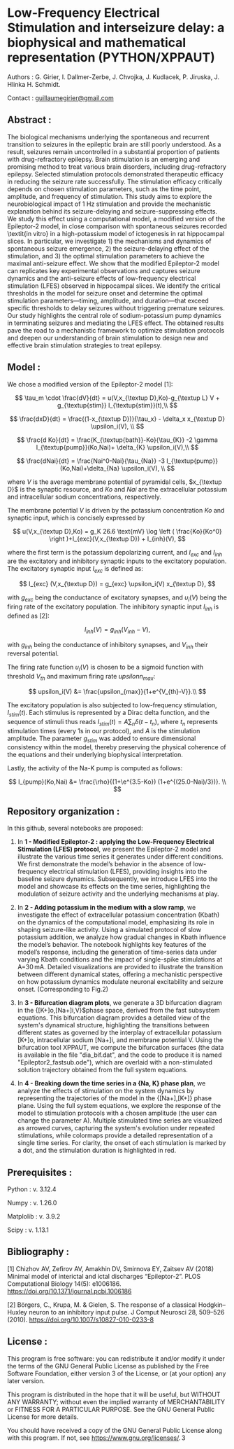 # Low-Frequency Electrical Stimulation and interseizure delay: a biophysical and mathematical representation (PYTHON/XPPAUT)

Authors : G. Girier, I. Dallmer-Zerbe, J. Chvojka, J. Kudlacek, P. Jiruska, J. Hlinka H. Schmidt.

Contact : guillaumegirier@gmail.com

## Abstract :

The biological mechanisms underlying the spontaneous and recurrent transition to seizures in the epileptic brain are still poorly understood. As a result, seizures remain uncontrolled in a substantial proportion of patients with drug-refractory epilepsy. Brain stimulation is an emerging and promising method to treat various brain disorders, including drug-refractory epilepsy. Selected stimulation protocols demonstrated therapeutic efficacy in reducing the seizure rate successfully. The stimulation efficacy critically depends on chosen stimulation parameters, such as the time point, amplitude, and frequency of stimulation. This study aims to explore the neurobiological impact of 1 Hz stimulation and provide the mechanistic explanation behind its seizure-delaying and seizure-suppressing effects. We study this effect using a computational model, a modified version of the Epileptor-2 model, in close comparison with spontaneous seizures recorded \textit{in vitro} in a high-potassium model of ictogenesis in rat hippocampal slices.  In particular, we investigate 1) the mechanisms and dynamics of spontaneous seizure emergence, 2) the seizure-delaying effect of the stimulation, and 3) the optimal stimulation parameters to achieve the maximal anti-seizure effect. We show that the modified Epileptor-2 model can replicates key experimental observations and captures seizure dynamics and the anti-seizure effects of low-frequency electrical stimulation (LFES) observed in hippocampal slices. We identify the critical thresholds in the model for seizure onset and determine the optimal stimulation parameters—timing, amplitude, and duration—that exceed specific thresholds to delay seizures without triggering premature seizures. Our study highlights the central role of sodium-potassium pump dynamics in terminating seizures and mediating the LFES effect. The obtained results pave the road to a mechanistic framework to optimize stimulation protocols and deepen our understanding of brain stimulation to design new and effective brain stimulation strategies to treat epilepsy.

## Model :

We chose a modified version of the Epileptor-2 model [1]:

$$
  \tau_m \cdot \frac{dV}{dt} = u(V,x_{\textup D},Ko)-g_{\textup L} V + g_{\textup{stim}} I_{\textup{stim}}(t),\\
$$

$$
  \frac{dxD}{dt} = \frac{(1-x_{\textup D})}{\tau_x} - \delta_x   x_{\textup D}   \upsilon_i(V), \\
$$

$$
  \frac{d Ko}{dt} = \frac{K_{\textup{bath}}-Ko}{\tau_{K}} -2   \gamma   I_{\textup{pump}}(Ko,Nai)+ \delta_{K}   \upsilon_i(V),\\
$$

$$
  \frac{dNai}{dt} = \frac{Nai^0-Nai}{\tau_{Na}} -3   I_{\textup{pump}}(Ko,Nai)+\delta_{Na}   \upsilon_i(V), \\
$$

where $V$ is the average membrane potential of pyramidal cells, $x_{\textup D}$ is the synaptic resource, and $Ko$ and $Nai$ are the extracellular potassium and intracellular sodium concentrations, respectively. 

The membrane potential $V$ is driven by the potassium concentration $Ko$ and synaptic input, which is concisely expressed by

$$
    u(V,x_{\textup D},Ko) = g_K  26.6 \text{mV}  \log \left ( \frac{Ko}{Ko^0} \right )+I_{exc}(V,x_{\textup D}) + I_{inh}(V),
$$

where the first term is the potassium depolarizing current, and $I_{exc}$ and $I_{inh}$ are the excitatory and inhibitory synaptic inputs to the excitatory population. The excitatory synaptic input $I_{exc}$ is defined as:

$$
    I_{exc} (V,x_{\textup D}) = g_{exc} \upsilon_i(V) x_{\textup D},
$$

with $g_{exc}$ being the conductance of excitatory synapses, and $\upsilon_i(V)$ being the firing rate of the excitatory population.
The inhibitory synaptic input $I_{inh}$ is defined as [2]:

$$
    I_{inh} (V) = g_{inh}   (V_{inh} - V),
$$

with $g_{inh}$ being the conductance of inhibitory synapses, and $V_{inh}$ their reversal potential.

The firing rate function $\upsilon_i(V)$ is chosen to be a sigmoid function with threshold $V_{th}$ and maximum firing rate $upsilonn_{max}$:

$$
    upsilon_i(V) &= \frac{upsilon_{max}}{1+e^{V_{th}-V}}.\\
$$

The excitatory population is also subjected to low-frequency stimulation, $I_{stim}(t)$. 
Each stimulus is represented by a Dirac delta function, and the sequence of stimuli thus reads $I_{stim}(t) = A \sum_n \delta(t-t_n)$, where $t_n$ represents stimulation times (every 1s in our protocol), and $A$ is the stimulation amplitude. 
The parameter $g_{stim}$ was added to ensure dimensional consistency within the model, thereby preserving the physical coherence of the equations and their underlying biophysical interpretation.

Lastly, the activity of the Na-K pump is computed as follows:

$$
    I_{pump}(Ko,Nai) &=  \frac{\rho}{(1+\e^{3.5-Ko}) (1+e^{(25.0-Nai)/3})}. \\
$$

## Repository organization :

In this github, several notebooks are proposed:

1) In **1 - Modified Epileptor-2 : applying the Low-Frequency Electrical Stimulation (LFES) protocol**, we present the Epileptor-2 model and illustrate the various time series it generates under different conditions. We first demonstrate the model’s behavior in the absence of low-frequency electrical stimulation (LFES), providing insights into the baseline seizure dynamics. Subsequently, we introduce LFES into the model and showcase its effects on the time series, highlighting the modulation of seizure activity and the underlying mechanisms at play.

2) In **2 - Adding potassium in the medium with a slow ramp**, we investigate the effect of extracellular potassium concentration (Kbath) on the dynamics of the computational model, emphasizing its role in shaping seizure-like activity. Using a simulated protocol of slow potassium addition, we analyze how gradual changes in Kbath influence the model’s behavior. The notebook highlights key features of the model’s response, including the generation of time-series data under varying Kbath conditions and the impact of single-spike stimulations at A=30 mA. Detailed visualizations are provided to illustrate the transition between different dynamical states, offering a mechanistic perspective on how potassium dynamics modulate neuronal excitability and seizure onset. (Corresponding to Fig.2)

3) In **3 - Bifurcation diagram plots**, we generate a 3D bifurcation diagram in the {[K+]o,[Na+]i,V}$phase space, derived from the fast subsystem equations. This bifurcation diagram provides a detailed view of the system's dynamical structure, highlighting the transitions between different states as governed by the interplay of extracellular potassium [K+]o, intracellular sodium [Na+]i, and membrane potential V. Using the bifurcation tool XPPAUT, we compute the bifurcation surfaces (the data is available in the file "dia_bif.dat", and the code to produce it is named "Epileptor2_fastsub.ode"), which are overlaid with a non-stimulated solution trajectory obtained from the full system equations.

4) In **4 - Breaking down the time series in a {Na, K} phase plan**, we analyze the effects of stimulation on the system dynamics by representing the trajectories of the model in the {[Na+],[K+]} phase plane. Using the full system equations, we explore the response of the model to stimulation protocols with a chosen amplitude (the user can change the parameter A). Multiple stimulated time series are visualized as arrowed curves, capturing the system's evolution under repeated stimulations, while colormaps provide a detailed representation of a single time series. For clarity, the onset of each stimulation is marked by a dot, and the stimulation duration is highlighted in red.


## Prerequisites :

Python : v. 3.12.4

Numpy : v. 1.26.0

Matplolib : v. 3.9.2

Scipy : v. 1.13.1

## Bibliography :

[1] Chizhov AV, Zefirov AV, Amakhin DV, Smirnova EY, Zaitsev AV (2018) Minimal model of interictal and ictal discharges “Epileptor-2”. PLOS Computational Biology 14(5): e1006186. https://doi.org/10.1371/journal.pcbi.1006186

[2] Börgers, C., Krupa, M. & Gielen, S. The response of a classical Hodgkin–Huxley neuron to an inhibitory input pulse. J Comput Neurosci 28, 509–526 (2010). https://doi.org/10.1007/s10827-010-0233-8


## License :

This program is free software: you can redistribute it and/or modify it under the terms of the GNU General Public License as published by the Free Software Foundation, either version 3 of the License, or (at your option) any later version.

This program is distributed in the hope that it will be useful, but WITHOUT ANY WARRANTY; without even the implied warranty of MERCHANTABILITY or FITNESS FOR A PARTICULAR PURPOSE. See the GNU General Public License for more details.

You should have received a copy of the GNU General Public License along with this program. If not, see <https://www.gnu.org/licenses/>. 3



